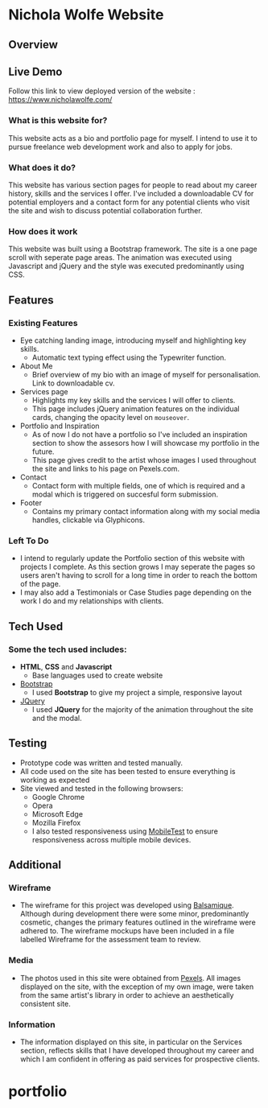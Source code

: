 # Nichola Wolfe Website
 
## Overview

## Live Demo
Follow this link to view deployed version of the website : https://www.nicholawolfe.com/
 
### What is this website for?
This website acts as a bio and portfolio page for myself. I intend to use it to pursue freelance web development work and also to apply for jobs. 

### What does it do?
This website has various section pages for people to read about my career history, skills and the services I offer. I've included a downloadable CV for potential employers and a contact form for any potential clients who visit the site and wish to discuss potential collaboration further. 

### How does it work
 
This website was built using a Bootstrap framework. The site is a one page scroll with seperate page areas. The animation was executed using Javascript and jQuery and the style was executed predominantly using CSS. 

## Features

### Existing Features
- Eye catching landing image, introducing myself and highlighting key skills.
  - Automatic text typing effect using the Typewriter function. 
- About Me
  - Brief overview of my bio with an image of myself for personalisation. Link to downloadable cv. 
- Services page 
  - Highlights my key skills and the services I will offer to clients. 
  - This page includes jQuery animation features on the individual cards, changing the opacity level on `mouseover`. 
- Portfolio and Inspiration
    - As of now I do not have a portfolio so I've included an inspiration section to show the assesors how I will showcase my portfolio in the future. 
    - This page gives credit to the artist whose images I used throughout the site and links to his page on Pexels.com.
- Contact 
  - Contact form with multiple fields, one of which is required and a modal which is triggered on succesful form submission. 
- Footer
  - Contains my primary contact information along with my social media handles, clickable via Glyphicons. 
 

### Left To Do
- I intend to regularly update the Portfolio section of this website with projects I complete. As this section grows I may seperate the pages so users aren't having to scroll for a long time in order to reach the bottom of the page. 
- I may also add a Testimonials or Case Studies page depending on the work I do and my relationships with clients. 

## Tech Used

### Some the tech used includes:
- **HTML**, **CSS** and **Javascript**
  - Base languages used to create website
- [Bootstrap](http://getbootstrap.com/)
    - I used **Bootstrap** to give my project a simple, responsive layout
- [JQuery](https://jquery.com)
    - I used **JQuery** for the majority of the animation throughout the site and the modal.

## Testing
- Prototype code was written and tested manually.
- All code used on the site has been tested to ensure everything is working as expected
- Site viewed and tested in the following browsers:
  - Google Chrome
  - Opera
  - Microsoft Edge
  - Mozilla Firefox
  - I also tested responsiveness using [MobileTest](http://mobiletest.me/) to ensure responsiveness across multiple mobile devices. 


## Additional

### Wireframe
  - The wireframe for this project was developed using [Balsamique](https://balsamiq.com). Although during development there were some minor, predominantly cosmetic, changes the primary features outlined in the wireframe were adhered to. The wireframe mockups have been included in a file labelled Wireframe for the assessment team to review. 


### Media
- The photos used in this site were obtained from [Pexels](https://www.pexels.com/u/scottwebb/). All images displayed on the site, with the exception of my own image, were taken from the same artist's library in order to achieve an aesthetically consistent site. 

### Information
- The information displayed on this site, in particular on the Services section, reflects skills that I have developed throughout my career and which I am confident in offering as paid services for prospective clients. 

 # portfolio
